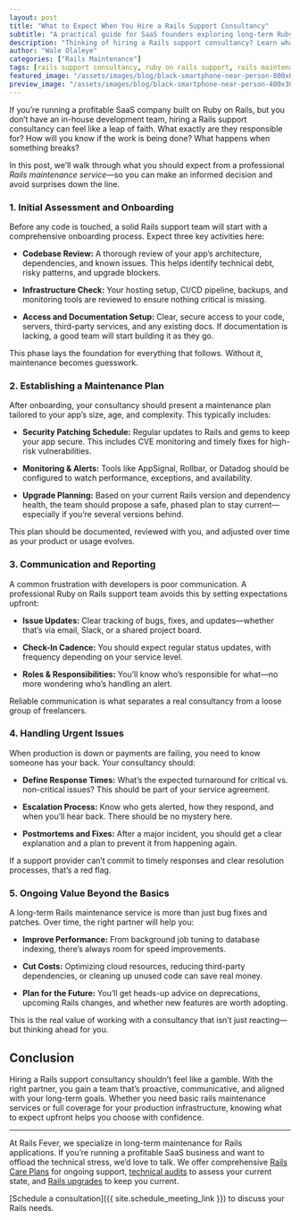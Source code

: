 ```yaml
---
layout: post
title: "What to Expect When You Hire a Rails Support Consultancy"
subtitle: "A practical guide for SaaS founders exploring long-term Ruby on Rails support and maintenance services."
description: "Thinking of hiring a Rails support consultancy? Learn what to expect—from onboarding and maintenance planning to incident response and long-term value. A clear guide for SaaS founders managing Ruby on Rails apps."
author: "Wale Olaleye"
categories: ["Rails Maintenance"]
tags: [rails support consultancy, ruby on rails support, rails maintenance services, long-term application management, technical due diligence, production support]
featured_image: "/assets/images/blog/black-smartphone-near-person-800x600.webp"
preview_image: "/assets/images/blog/black-smartphone-near-person-400x300.webp"
---
```


If you’re running a profitable SaaS company built on Ruby on Rails, but you don’t have an in-house development team, hiring a Rails support consultancy can feel like a leap of faith. What exactly are they responsible for? How will you know if the work is being done? What happens when something breaks?

In this post, we’ll walk through what you should expect from a professional _Rails maintenance service_—so you can make an informed decision and avoid surprises down the line.

### 1. Initial Assessment and Onboarding

Before any code is touched, a solid Rails support team will start with a comprehensive onboarding process. Expect three key activities here:

* **Codebase Review:** A thorough review of your app’s architecture, dependencies, and known issues. This helps identify technical debt, risky patterns, and upgrade blockers.

* **Infrastructure Check:** Your hosting setup, CI/CD pipeline, backups, and monitoring tools are reviewed to ensure nothing critical is missing.

* **Access and Documentation Setup:** Clear, secure access to your code, servers, third-party services, and any existing docs. If documentation is lacking, a good team will start building it as they go.

This phase lays the foundation for everything that follows. Without it, maintenance becomes guesswork.

### 2. Establishing a Maintenance Plan

After onboarding, your consultancy should present a maintenance plan tailored to your app’s size, age, and complexity. This typically includes:

* **Security Patching Schedule:** Regular updates to Rails and gems to keep your app secure. This includes CVE monitoring and timely fixes for high-risk vulnerabilities.

* **Monitoring & Alerts:** Tools like AppSignal, Rollbar, or Datadog should be configured to watch performance, exceptions, and availability.

* **Upgrade Planning:** Based on your current Rails version and dependency health, the team should propose a safe, phased plan to stay current—especially if you’re several versions behind.

This plan should be documented, reviewed with you, and adjusted over time as your product or usage evolves.

### 3. Communication and Reporting

A common frustration with developers is poor communication. A professional Ruby on Rails support team avoids this by setting expectations upfront:

* **Issue Updates:** Clear tracking of bugs, fixes, and updates—whether that’s via email, Slack, or a shared project board.

* **Check-In Cadence:** You should expect regular status updates, with frequency depending on your service level.

* **Roles & Responsibilities:** You’ll know who’s responsible for what—no more wondering who’s handling an alert.

Reliable communication is what separates a real consultancy from a loose group of freelancers.

### 4. Handling Urgent Issues

When production is down or payments are failing, you need to know someone has your back. Your consultancy should:

* **Define Response Times:** What’s the expected turnaround for critical vs. non-critical issues? This should be part of your service agreement.

* **Escalation Process:** Know who gets alerted, how they respond, and when you’ll hear back. There should be no mystery here.

* **Postmortems and Fixes:** After a major incident, you should get a clear explanation and a plan to prevent it from happening again.

If a support provider can’t commit to timely responses and clear resolution processes, that’s a red flag.

### 5. Ongoing Value Beyond the Basics

A long-term Rails maintenance service is more than just bug fixes and patches. Over time, the right partner will help you:

* **Improve Performance:** From background job tuning to database indexing, there’s always room for speed improvements.

* **Cut Costs:** Optimizing cloud resources, reducing third-party dependencies, or cleaning up unused code can save real money.

* **Plan for the Future:** You’ll get heads-up advice on deprecations, upcoming Rails changes, and whether new features are worth adopting.

This is the real value of working with a consultancy that isn’t just reacting—but thinking ahead for you.

## Conclusion

Hiring a Rails support consultancy shouldn’t feel like a gamble. With the right partner, you gain a team that’s proactive, communicative, and aligned with your long-term goals. Whether you need basic rails maintenance services or full coverage for your production infrastructure, knowing what to expect upfront helps you choose with confidence.

---

At Rails Fever, we specialize in long-term maintenance for Rails applications. If you’re running a profitable SaaS business and want to offload the technical stress, we’d love to talk. We offer comprehensive [Rails Care Plans](/services/rails_care_plan.html) for ongoing support, [technical audits](/services/rails_tech_audit.html) to assess your current state, and [Rails upgrades](/services/rails_upgrade_express.html) to keep you current.

[Schedule a consultation]({{ site.schedule_meeting_link }}) to discuss your Rails needs.
